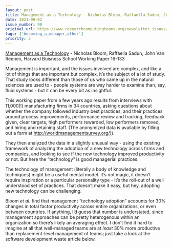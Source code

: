 ```yaml
---
layout: post
title: Management as a Technology - Nicholas Bloom, Raffaella Sadun, John Van Reenen, Harvard Buisness School Working Paper 16-133
date: 2021-09-02
issue_number: 90
original_url: https://www.researchcomputingteams.org/newsletter_issues/0090
tags: ['becoming_a_manager,other']
priority: 3
---
```


<!-- markdownlint-disable MD033 -->
<!-- markdownlint-disable MD041 -->
<!-- markdownlint-disable MD049 -->

[Management as a Technology](https://www.hbs.edu/ris/Publication%20Files/16-133_64fd57c1-5f76-415a-9567-f1c0d310aff3.pdf) - Nicholas Bloom, Raffaella Sadun, John Van Reenen, Harvard Buisness School Working Paper 16-133

Management is important, and the issues involved are complex, and like a lot of things that are important but complex, it’s the subject of a lot of study. That study looks different than those of us who came up in the natural sciences are used to - people systems are way harder to examine than, say, fluid systems - but it can be every bit as insightful.

This working paper from a few years ago results from interviews with 11,000(!) manufacturing firms in 34 countries, asking questions about whether the company followed industry best practices, and their practices around process improvements, performance review and tracking, feedback given, clear targets, high performers rewarded, low performers removed, and hiring and retaining staff. (The anonymized data is available by filling out a form at [http://worldmanagementsurvey.org/)](http://worldmanagementsurvey.org/)).

They then analyzed the data in a slightly unusual way - using the existing framework of analyzing the adoption of a new technology across firms and companies, and looking to see if the new technology improved productivity or not. But here the “technology” is good managerial practices.

The technology of management (literally a body of knowledge and techniques) might be a useful mental model. It’s not magic, it doesn’t require inspiration or a particular personality type - it’s the roll-out of a well understood set of practices. That doesn’t make it easy, but hey, adopting new technology can be challenging.

Bloom _et al_. find that management “technology adoption” accounts for 30% changes in total factor productivity across entire organizations, or even between countries. If anything, I’d guess that number is understated, since management approaches can be pretty heterogenous within an organization so there’s likely an averaging effect. I don’t find it hard to imagine at all that well-managed teams are at _least_ 30% more productive than replacement-level management of teams; just take a look at the software development waste article below.
